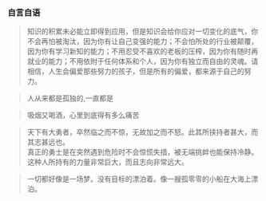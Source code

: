 ### 自言自语

> 知识的积累未必能立即得到应用，但是知识会给你应对一切变化的底气，你不会再怕被淘汰，因为你有让自己变强的能力；不会怕所处的行业被颠覆，因为你有学习新知的能力；不用忍受不喜欢的老板的压榨，因为你有随时再就业的能力；不用依附于任何体系和个人，因为你有独立而自由的灵魂。请相信，人生会偏爱那些努力的孩子，但是所有的偏爱，都来源于自己的努力。

> 人从来都是孤独的,一直都是  

> 吸烟又喝酒，心里到底得有多么痛苦  

> 天下有大勇者，卒然临之而不惊，无故加之而不怒。此其所挟持者甚大，而其志甚远也。  
  真正的勇士是在突然遇到危险时不会惊慌失措，被无端挑衅也能保持冷静。这种人所持有的力量非常巨大，而且志向非常远大。

> 一切都好像是一场梦。没有目标的漂泊着。像一艘孤零零的小船在大海上漂泊。

